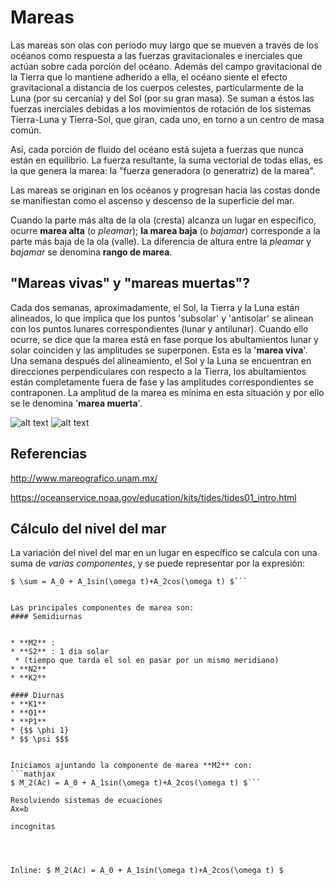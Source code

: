 # Mareas

Las mareas son olas con período muy largo que se mueven a través de los océanos como respuesta a las fuerzas gravitacionales e inerciales que actúan sobre cada porción del océano. Además del campo gravitacional de la Tierra que lo mantiene adherido a ella, el océano siente el efecto gravitacional a distancia de los cuerpos celestes, particularmente de la Luna (por su cercanía) y del Sol (por su gran masa). Se suman a éstos las fuerzas inerciales debidas a los movimientos de rotación de los sistemas Tierra-Luna y Tierra-Sol, que giran, cada uno, en torno a un centro de masa común.

Así, cada porción de fluido del océano está sujeta a fuerzas que nunca están en equilibrio. La fuerza resultante, la suma vectorial de todas ellas, es la que genera la marea: la "fuerza generadora (o generatriz) de la marea".

Las mareas se originan en los océanos y progresan hacia las costas donde se manifiestan como el ascenso y descenso de la superficie del mar.

Cuando la parte más alta de la ola (cresta) alcanza un lugar en específico, ocurre **marea alta** (o _pleamar_); **la marea baja** (o _bajamar_) corresponde a la parte más baja de la ola (valle). La diferencia de altura entre la _pleamar_ y _bajamar_ se denomina **rango de marea**.

## "Mareas vivas" y "mareas muertas"?

Cada dos semanas, aproximadamente, el Sol, la Tierra y la Luna están alineados, lo que implica que los puntos 'subsolar' y 'antisolar' se alinean con los puntos lunares correspondientes (lunar y antilunar). Cuando ello ocurre, se dice que la marea está en fase porque los abultamientos lunar y solar coinciden y las amplitudes se superponen. Esta es la '**marea viva**'. Una semana después del alineamiento, el Sol y la Luna se encuentran en direcciones perpendiculares con respecto a la Tierra, los abultamientos están completamente fuera de fase y las amplitudes correspondientes se contraponen. La amplitud de la marea es mínima en esta situación y por ello se le denomina '**marea muerta**'.

![alt text](http://www.mareografico.unam.mx/portal/img/mareasvivas.png "Mareas vivas")     ![alt text](http://www.mareografico.unam.mx/portal/img/mareasmuertas.png "Mareas Muertas")


## **Referencias**
http://www.mareografico.unam.mx/

https://oceanservice.noaa.gov/education/kits/tides/tides01_intro.html

## Cálculo del nivel del mar

La variación del nivel del mar en un lugar en específico se calcula con una suma de _varias componentes_, y se puede representar por la expresión:
```mathjax
$ \sum = A_0 + A_1sin(\omega t)+A_2cos(\omega t) $```


Las principales componentes de marea son:
#### Semidiurnas


* **M2** : 
* **S2** : 1 dia solar
 * (tiempo que tarda el sol en pasar por un mismo meridiano)
* **N2**
* **K2**

#### Diurnas
* **K1**
* **O1**
* **P1**
* {$$ \phi 1}
* $$ \psi $$$


Iniciamos ajuntando la componente de marea **M2** con:
```mathjax
$ M_2(Ac) = A_0 + A_1sin(\omega t)+A_2cos(\omega t) $```

Resolviendo sistemas de ecuaciones
Ax=b

incognitas




Inline: $ M_2(Ac) = A_0 + A_1sin(\omega t)+A_2cos(\omega t) $
